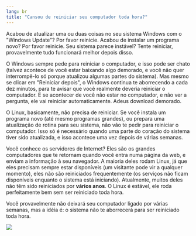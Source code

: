 ```yaml
---
lang: br
title: "Cansou de reiniciar seu computador toda hora?"
---
```


Acabou de atualizar uma ou duas coisas no seu sistema Windows com o "Windows Update"? Por favor reinicie. Acabou de instalar um programa novo? Por favor reinicie. Seu sistema parece instável? Tente reiniciar, provavelmente tudo funcionará melhor depois disso.

O Windows sempre pede para reiniciar o computador, e isso pode ser chato (talvez acontece de você estar baixando algo demorado, e você não quer interrompê-lo só porque atualizou algumas partes do sistema). Mas mesmo se clicar em "Reiniciar depois", o Windows continua te aborrecendo a cada dez minutos, para te avisar que você realmente deveria reiniciar o computador. E se acontecer de você não estar no computador, e não ver a pergunta, ele vai reiniciar automaticamente. Adeus download demorado.

O Linux, basicamente, não precisa de reiniciar. Se você instala um programa novo (até mesmo programas grandes), ou prepara uma atualização de rotina para seu sistema, não vão te pedir para reiniciar o computador. Isso só é necessário quando uma parte do coração do sistema tiver sido atualizada, e isso acontece uma vez depois de várias semanas.

Você conhece os servidores de Internet? Eles são os grandes computadores que te retornam quando você entra numa página da web, e enviam a informação à seu navegador. A maioria deles rodam Linux, já que eles precisam sempre estar disponíveis (um visitante pode vir a qualquer momento), eles não são reiniciados frequentemente (os serviços não ficam disponíveis enquanto o sistema está iniciando). Atualmente, muitos deles não têm sido reiniciados por <b>vários anos</b>. O Linux é estável, ele roda perfeitamente bem sem ser reiniciado toda hora.

Você provavelmente não deixará seu computador ligado por várias semanas, mas a idéia é: o sistema não te aborrecerá para ser reiniciado toda hora.

<img src="Images/reboot_all_the_time_thumb.png" />





